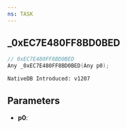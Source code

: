 ```yaml
---
ns: TASK
---
```

## _0xEC7E480FF8BD0BED

```c
// 0xEC7E480FF8BD0BED
Any _0xEC7E480FF8BD0BED(Any p0);
```

```
NativeDB Introduced: v1207
```

## Parameters
* **p0**:
